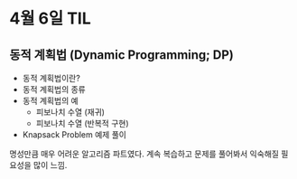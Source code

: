 # 4월 6일 TIL

## 동적 계획법 (Dynamic Programming; DP)

- 동적 계획법이란?
- 동적 계획법의 종류
- 동적 계획법의 예
	- 피보나치 수열 (재귀)
	- 피보나치 수열 (반복적 구현)
- Knapsack Problem 예제 풀이

명성만큼 매우 어려운 알고리즘 파트였다.
계속 복습하고 문제를 풀어봐서 익숙해질 필요성을 많이 느낌.